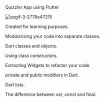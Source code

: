 Quizzler App using Flutter

![ezgif-3-2778e47215](https://user-images.githubusercontent.com/98897735/183261416-78514123-09f8-40b8-963e-703d6e1f71b4.gif)


Created for learning purposes.

Modularising your code into separate classes.

Dart classes and objects.

Using class constructors.

Extracting Widgets to refactor your code.

private and public modifiers in Dart.

Dart lists.

The difference between var, const and final.
